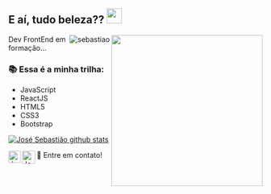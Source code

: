 ## E aí, tudo beleza?? <img src="https://github.com/TheDudeThatCode/TheDudeThatCode/raw/master/Assets/Developer.gif" width="30px">

<img src="https://files.readme.io/8c11911-senior-front-end-developer-openings-1.gif" width="300" align="right">

<img align="right" src="https://github-readme-stats.vercel.app/api/top-langs/?username=josesebastiao&hide=html&vue&theme=radical" alt="sebastiao" />

<p>Dev FrontEnd em formação...</p>


### :books: Essa é a minha trilha:
  
 - JavaScript
 - ReactJS
 - HTML5
 - CSS3 
 - Bootstrap
 
 
 [![José Sebastião github stats](https://github-readme-stats.vercel.app/api?username=josesebastiao)](https://github.com/josesebastiao/github-readme-stats)
 
 <p>
👯 Entre em contato! <a href="https://in.linkedin.com/in/jose-afonso-sebastiao">
  <img align="left" alt="Jose Sebatiao - Linkedin" width="24px" src="https://github.com/TheDudeThatCode/TheDudeThatCode/blob/master/Assets/Linkedin.svg" />
</a><a href="mailto:alfaministro1@gmail.com">
  <img align="left" alt="José Sebastião - Gmail" width="26px" src="https://github.com/TheDudeThatCode/TheDudeThatCode/blob/master/Assets/Gmail.svg" />
</a>
</p>
 
 
